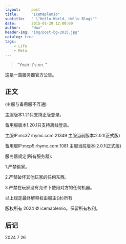 ```yaml
---
layout:     post
title:      "IceMaplemio"
subtitle:   " \"Hello World, Hello Blog\""
date:       2015-01-29 12:00:00
author:     "Hux"
header-img: "img/post-bg-2015.jpg"
catalog: true
tags:
    - Life
    - Meta
---
```


> “Yeah It's on. ”


这是一篇服务器官方公告。


## 正文


(主服与备用服不互通)

主服版本1.21只支持正版登录。

备用服版本1.20.1只支持离线登录。

主服IP:mc37.rhymc.com:21349 主服当前版本:2.0.1(正式版)

备用服IP:mcp5.rhymc.com:1081 主服当前版本:2.0.1(正式版)

服务器规定(所有服务器):

1.严禁偷家。

2.严禁破坏其他玩家的任何东西。

3.严禁在玩家没有允许下使用对方的任何机器。

以上规定最终解释权由服主(冰)所有

版权所有 2024 © icemaplemio。保留所有权利。


## 后记

2024 7 26
